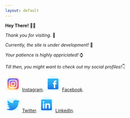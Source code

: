 ```yaml
---
layout: default
---
```



**Hey There!** 👋🏼


_Thank you for visiting._ 👏

_Currently, the site is under development!_ 🚧

_Your patience is highly appriciated!_ ⌚

_Till then, you might want to check out my social profiles!_👇


![Instagram](./icons/icons8-instagram-50.png)
[Instagram](https://instagram.com/teekamsuthar).
![Facebook](./icons/icons8-facebook-old-50.png)
[Facebook](https://www.facebook.com/teekam.suthar.79).


![Twitter](./icons/icons8-twitter-50.png)
[Twitter](https://twitter.com/Teekam_Suthar).
![LinkedIn](./icons/icons8-linkedin-50.png)
[LinkedIn](https://www.linkedin.com/in/teekam-suthar-59730b171/).
